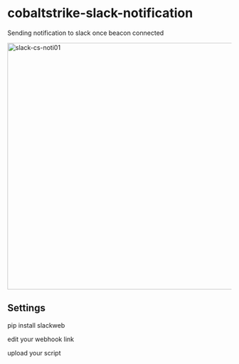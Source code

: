 # cobaltstrike-slack-notification
Sending notification to slack once beacon connected

<img width="554" alt="slack-cs-noti01" src="https://github.com/ayiezola/cobaltstrike-slack-notification/assets/14173595/94bb117a-3a07-4ad3-9469-b2fda0c81b08">

## Settings
pip install slackweb

edit your webhook link

upload your script
